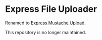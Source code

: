 # Express File Uploader

Renamed to [Express Mustache Upload](https://github.com/thejimmyg/express-mustache-upload).

This repository is no longer maintained.
